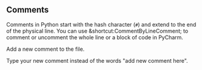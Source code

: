 ## Comments

Comments in Python start with the hash character (`#`) and extend to the end 
of the physical line. You can use &shortcut:CommentByLineComment; to comment 
or uncomment the whole line or a block of code in PyCharm.  
  
Add a new comment to the file.  

<div class="hint">
  Type your new comment instead of the words "add new comment here".
</div>
